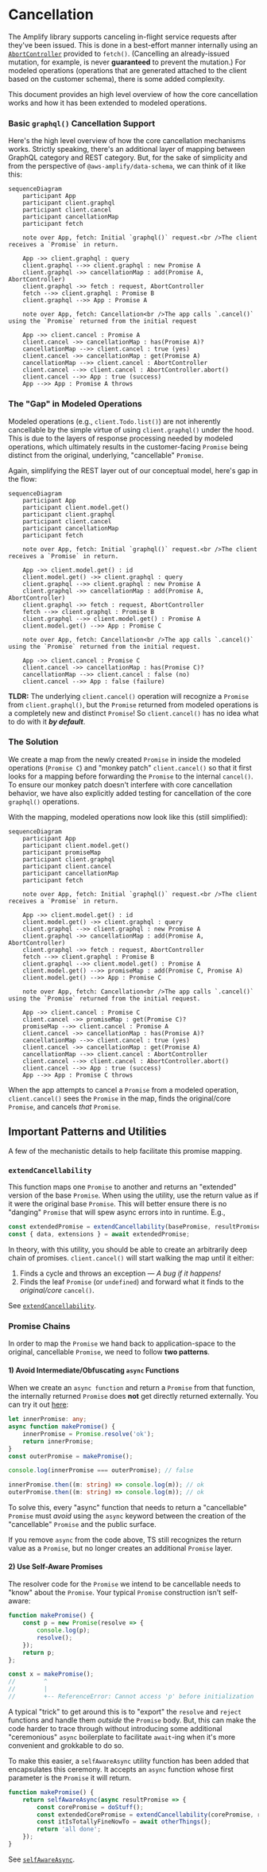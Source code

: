 # Cancellation

The Amplify library supports canceling in-flight service requests after they've been issued. This is done in a best-effort manner internally using an [`AbortController`](https://developer.mozilla.org/en-US/docs/Web/API/AbortController) provided to `fetch()`. (Cancelling an already-issued mutation, for example, is never **guaranteed** to prevent the mutation.) For modeled operations (operations that are generated attached to the client based on the customer schema), there is some added complexity.

This document provides an high level overview of how the core cancellation works and how it has been extended to modeled operations.

### Basic `graphql()` Cancellation Support

Here's the high level overview of how the core cancellation mechanisms works. Strictly speaking, there's an additional layer of mapping between GraphQL category and REST category. But, for the sake of simplicity and from the perspective of `@aws-amplify/data-schema`, we can think of it like this:

```mermaid
sequenceDiagram
    participant App
    participant client.graphql
    participant client.cancel
    participant cancellationMap
    participant fetch
    
    note over App, fetch: Initial `graphql()` request.<br />The client receives a `Promise` in return.
    
    App ->> client.graphql : query
    client.graphql -->> client.graphql : new Promise A
    client.graphql ->> cancellationMap : add(Promise A, AbortController)
    client.graphql ->> fetch : request, AbortController
    fetch -->> client.graphql : Promise B
    client.graphql -->> App : Promise A
    
    note over App, fetch: Cancellation<br />The app calls `.cancel()` using the `Promise` returned from the initial request
    
    App ->> client.cancel : Promise A
    client.cancel ->> cancellationMap : has(Promise A)?
    cancellationMap -->> client.cancel : true (yes)
    client.cancel ->> cancellationMap : get(Promise A)
    cancellationMap -->> client.cancel : AbortController
    client.cancel -->> client.cancel : AbortController.abort()
    client.cancel -->> App : true (success)
    App -->> App : Promise A throws
```

### The "Gap" in Modeled Operations

Modeled operations (e.g., `client.Todo.list()`) are not inherently cancellable by the simple virtue of using `client.graphql()` under the hood. This is due to the layers of response processing needed by modeled operations, which ultimately results in the customer-facing `Promise` being distinct from the original, underlying, "cancellable" `Promise`.

Again, simplifying the REST layer out of our conceptual model, here's gap in the flow: 

```mermaid
sequenceDiagram
    participant App
    participant client.model.get()
    participant client.graphql
    participant client.cancel
    participant cancellationMap
    participant fetch
    
    note over App, fetch: Initial `graphql()` request.<br />The client receives a `Promise` in return.
    
    App ->> client.model.get() : id
    client.model.get() ->> client.graphql : query
    client.graphql -->> client.graphql : new Promise A
    client.graphql ->> cancellationMap : add(Promise A, AbortController)
    client.graphql ->> fetch : request, AbortController
    fetch -->> client.graphql : Promise B
    client.graphql -->> client.model.get() : Promise A
    client.model.get() -->> App : Promise C
    
    note over App, fetch: Cancellation<br />The app calls `.cancel()` using the `Promise` returned from the initial request.
    
    App ->> client.cancel : Promise C
    client.cancel ->> cancellationMap : has(Promise C)?
    cancellationMap -->> client.cancel : false (no)
    client.cancel -->> App : false (failure)
```

**TLDR:** The underlying `client.cancel()` operation will recognize a `Promise` from `client.graphql()`, but the `Promise` returned from modeled operations is a completely new and distinct `Promise`! So `client.cancel()` has no idea what to do with it ***by default***.

### The Solution

We create a map from the newly created `Promise` in inside the modeled operations (`Promise C`) and "monkey patch" `client.cancel()` so that it first looks for a mapping before forwarding the `Promise` to the internal `cancel()`. To ensure our monkey patch doesn't interfere with core cancellation behavior, we have also explicitly added testing for cancellation of the core `graphql()` operations.

With the mapping, modeled operations now look like this (still simplified):

```mermaid
sequenceDiagram
    participant App
    participant client.model.get()
    participant promiseMap
    participant client.graphql
    participant client.cancel
    participant cancellationMap
    participant fetch
    
    note over App, fetch: Initial `graphql()` request.<br />The client receives a `Promise` in return.
    
    App ->> client.model.get() : id
    client.model.get() ->> client.graphql : query
    client.graphql -->> client.graphql : new Promise A
    client.graphql ->> cancellationMap : add(Promise A, AbortController)
    client.graphql ->> fetch : request, AbortController
    fetch -->> client.graphql : Promise B
    client.graphql -->> client.model.get() : Promise A
    client.model.get() -->> promiseMap : add(Promise C, Promise A)
    client.model.get() -->> App : Promise C
    
    note over App, fetch: Cancellation<br />The app calls `.cancel()` using the `Promise` returned from the initial request.
    
    App ->> client.cancel : Promise C
    client.cancel ->> promiseMap : get(Promise C)?
    promiseMap -->> client.cancel : Promise A
    client.cancel ->> cancellationMap : has(Promise A)?
    cancellationMap -->> client.cancel : true (yes)
    client.cancel ->> cancellationMap : get(Promise A)
    cancellationMap -->> client.cancel : AbortController
    client.cancel -->> client.cancel : AbortController.abort()
    client.cancel -->> App : true (success)
    App -->> App : Promise C throws
```

When the app attempts to cancel a `Promise` from a modeled operation, `client.cancel()` sees the `Promise` in the map, finds the original/core `Promise`, and cancels *that* `Promise`.

## Important Patterns and Utilities

A few of the mechanistic details to help facilitate this promise mapping.

### `extendCancellability`

This function maps one `Promise` to another and returns an "extended" version of the base `Promise`. When using the utility, use the return value as if it were the original base `Promise`. This will better ensure there is no "danging" `Promise` that will spew async errors into in runtime. E.g.,

```ts
const extendedPromise = extendCancellability(basePromise, resultPromise);
const { data, extensions } = await extendedPromise;
```

In theory, with this utility, you should be able to create an arbitrarily deep chain of promises. `client.cancel()` will start walking the map until it either:

1. Finds a cycle and throws an exception &mdash; *A bug if it happens!*
1. Finds the leaf `Promise` (or `undefined`) and forward what it finds to the *original/core* `cancel()`.

See [`extendCancellability`](./packages/data-schema/src/runtime/internals/cancellation.ts).

### Promise Chains

In order to map the `Promise` we hand back to application-space to the original, cancellable `Promise`, we need to follow **two patterns**.

#### 1) Avoid Intermediate/Obfuscating `async` Functions

When we create an `async function` and return a `Promise` from that function, the internally returned `Promise` does **not** get directly returned externally. You can try it out [here](https://www.typescriptlang.org/play/?#code/MYewdgziA2CmB0w4EMBOAKAlAbgFC7gBcACASzDFlQAVUQBbUiWALmOTAE89kJOxgxAGYBXAYVLhi9ZAGtYtBk1hZiAb1zEtZClUWNmxALzFKAd2L7l6VUYB86gL45N21LEIjUYHZRp0DWDxHXFBIEhARQj0A5WNpOQVY5iw8UPAoOHhoEABzdHI-K0MjUuJI6P8lZhwgA):

```ts
let innerPromise: any;
async function makePromise() {
    innerPromise = Promise.resolve('ok');
    return innerPromise;
}
const outerPromise = makePromise();

console.log(innerPromise === outerPromise); // false

innerPromise.then((m: string) => console.log(m)); // ok
outerPromise.then((m: string) => console.log(m)); // ok
```

To solve this, every "async" function that needs to return a "cancellable" `Promise` must *avoid* using the `async` keyword between the creation of the "cancellable" `Promise` and the public surface.

If you remove `async` from the code above, TS still recognizes the return value as a `Promise`, but no longer creates an additional `Promise` layer.

#### 2) Use Self-Aware Promises

The resolver code for the `Promise` we intend to be cancellable needs to "know" about the `Promise`. Your typical `Promise` construction isn't self-aware:

```ts
function makePromise() {
    const p = new Promise(resolve => {
        console.log(p);
        resolve();
    });
    return p;
};

const x = makePromise();
//        ^
//        |
//        +-- ReferenceError: Cannot access 'p' before initialization
```

A typical "trick" to get around this is to "export" the `resolve` and `reject` functions and handle them *outside* the `Promise` body. But, this can make the code harder to trace through without introducing some additional "ceremonious" `async` boilerplate to facilitate `await`-ing when it's more convenient and grokkable to do so.

To make this easier, a `selfAwareAsync` utility function has been added that encapsulates this ceremony. It accepts an `async` function whose first parameter is the `Promise` it will return.

```ts
function makePromise() {
    return selfAwareAsync(async resultPromise => {
        const corePromise = doStuff();
        const extendedCorePromise = extendCancellability(corePromise, resultPromise);
        const itIsTotallyFineNowTo = await otherThings();
        return 'all done';
    });
}
```

See [`selfAwareAsync`](./packages/data-schema/src/runtime/utils/selfAwareAsync.ts).